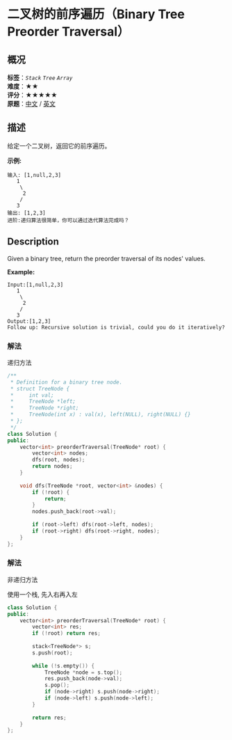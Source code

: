# 二叉树的前序遍历（Binary Tree Preorder Traversal）
## 概况
**标签**：*`Stack`*  *`Tree`*  *`Array`*<br>
**难度**：★★<br>
**评分**：★★★★★<br>
**原题**：[中文](https://leetcode-cn.com/problems/binary-tree-preorder-traversal) / [英文](https://leetcode.com/problems/binary-tree-preorder-traversal)

## 描述
给定一个二叉树，返回它的前序遍历。

**示例:**
```
输入: [1,null,2,3]  
   1
    \
     2
    /
   3 
输出: [1,2,3]
进阶:递归算法很简单，你可以通过迭代算法完成吗？
```

## Description
Given a binary tree, return the preorder traversal of its nodes&#39; values.

**Example:**
```
Input:[1,null,2,3]
   1
    \
     2
    /
   3
Output:[1,2,3]
Follow up: Recursive solution is trivial, could you do it iteratively?
```


### 解法
递归方法
```c++
/**
 * Definition for a binary tree node.
 * struct TreeNode {
 *     int val;
 *     TreeNode *left;
 *     TreeNode *right;
 *     TreeNode(int x) : val(x), left(NULL), right(NULL) {}
 * };
 */
class Solution {
public:
    vector<int> preorderTraversal(TreeNode* root) {
        vector<int> nodes;
        dfs(root, nodes);
        return nodes;
    }
    
    void dfs(TreeNode *root, vector<int> &nodes) {
        if (!root) {
            return;
        }
        nodes.push_back(root->val);
        
        if (root->left) dfs(root->left, nodes);
        if (root->right) dfs(root->right, nodes);
    }
};
```


### 解法
非递归方法

使用一个栈, 先入右再入左
```c++
class Solution {
public:
    vector<int> preorderTraversal(TreeNode* root) {
        vector<int> res;
        if (!root) return res;
        
        stack<TreeNode*> s;
        s.push(root);
        
        while (!s.empty()) {
            TreeNode *node = s.top();
            res.push_back(node->val);
            s.pop();
            if (node->right) s.push(node->right);
            if (node->left) s.push(node->left);
        }
        
        return res;
    }
};
```